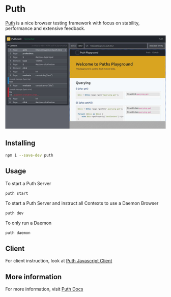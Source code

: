 # Puth

[Puth](https://puth.dev) is a nice browser testing framework with focus on stability, performance and extensive feedback.

![GUI Preview](assets/gui-preview.jpg)

## Installing

```bash
npm i --save-dev puth
```

## Usage

To start a Puth Server
```bash
puth start
```

To start a Puth Server and instruct all Contexts to use a Daemon Browser
```bash
puth dev
```

To only run a Daemon
```bash
puth daemon
```

## Client

For client instruction, look at [Puth Javascript Client](https://puth.dev/docs/javascript)

## More information

For more information, visit [Puth Docs](https://puth.dev/docs/)